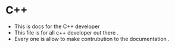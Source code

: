  # C++
 - This is docs for the C++ developer 
 - This file is for all c++ developer out there .
 - Every one is allow to make contrubution to the documentation .
 

